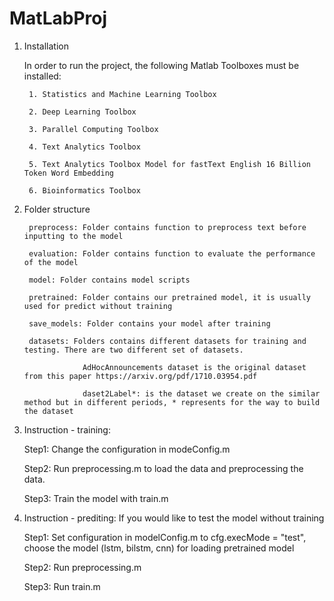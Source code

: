 # MatLabProj

1. Installation

	In order to run the project, the following Matlab Toolboxes must be installed: 

		1. Statistics and Machine Learning Toolbox

		2. Deep Learning Toolbox

		3. Parallel Computing Toolbox

        4. Text Analytics Toolbox

        5. Text Analytics Toolbox Model for fastText English 16 Billion Token Word Embedding 

        6. Bioinformatics Toolbox

2. Folder structure

        preprocess: Folder contains function to preprocess text before inputting to the model

        evaluation: Folder contains function to evaluate the performance of the model

        model: Folder contains model scripts

        pretrained: Folder contains our pretrained model, it is usually used for predict without training

        save_models: Folder contains your model after training

        datasets: Folders contains different datasets for training and testing. There are two different set of datasets. 
                    
                    AdHocAnnouncements dataset is the original dataset from this paper https://arxiv.org/pdf/1710.03954.pdf

                    daset2Label*: is the dataset we create on the similar method but in different periods, * represents for the way to build the dataset
                    

3. Instruction - training:

    Step1: Change the configuration in modeConfig.m
    
    Step2: Run preprocessing.m to load the data and preprocessing the data. 

    Step3: Train the model with train.m

4. Instruction - prediting: If you would like to test the model without training
    
    Step1: Set configuration in modelConfig.m to cfg.execMode = "test", choose the model (lstm, bilstm, cnn) for loading pretrained model

    Step2: Run preprocessing.m

    Step3: Run train.m